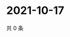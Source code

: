 # 2021-10-17

共 0 条

<!-- BEGIN -->
<!-- 最后更新时间 Sun Oct 17 2021 14:17:36 GMT+0800 (China Standard Time) -->

<!-- END -->
